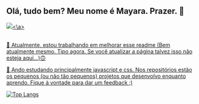 ## Olá, tudo bem? Meu nome é Mayara. Prazer.  👋

<div>
  <a href="https://www.linkedin.com/in/mayarafaustinovieira"><img src="https://img.shields.io/badge/LinkedIn-0077B5?style=for-the-badge&logo=linkedin&logoColor=white"><\a>
</div>

<br>
<p>🔭 Atualmente, estou trabalhando em melhorar esse readme (Bem atualmente mesmo. Tipo agora. Se você atualizar a página talvez isso não esteja aqui...)🙃</p>
<p>🌱 Ando estudando principalmente javascript e css. Nos repositórios estão os pequenos (ou não tão pequenos) projetos que desenvolvo enquanto aprendo. Fique à vontade para dar um feedback ;)</p>


[![Top Langs](https://github-readme-stats.vercel.app/api/top-langs/?username=mayarafaustino&layout=compact&theme=ayu-mirage)](https://github.com/anuraghazra/github-readme-stats)




<!--
**mayarafaustino/mayarafaustino** is a ✨ _special_ ✨ repository because its `README.md` (this file) appears on your GitHub profile.

Here are some ideas to get you started:

- 🔭 I’m currently working on ...
- 🌱 I’m currently learning ...
- 👯 I’m looking to collaborate on ...
- 🤔 I’m looking for help with ...
- 💬 Ask me about ...
- 📫 How to reach me: ...
- 😄 Pronouns: ...
- ⚡ Fun fact: ...
-->
